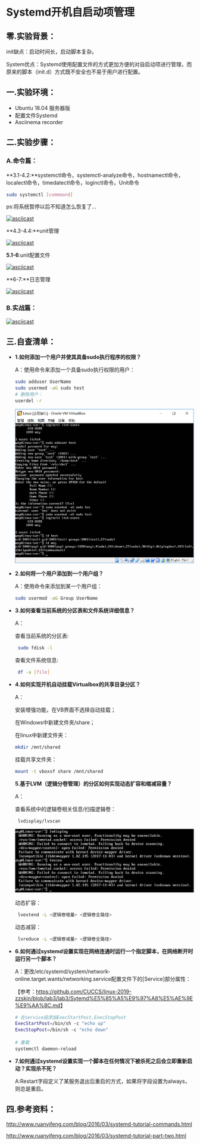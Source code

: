 # Systemd开机自启动项管理

## 零.实验背景：

init缺点：启动时间长，启动脚本复杂。

System优点：Systemd使用配置文件的方式更加方便的对自启动项进行管理，而原来的脚本（init.d）方式既不安全也不易于用户进行配置。

## 一.实验环境：

- Ubuntu 18.04 服务器版
- 配置文件Systemd
- Asciinema recorder

## 二.实验步骤：

### A.命令篇：

**3.1-4.2:**systemctl命令，systemctl-analyze命令，hostnamectl命令， localectl命令，timedatectl命令，loginctl命令，Unit命令

```bash
sudo systemctl [commmand]
```
ps:将系统暂停以后不知道怎么恢复了...

[![asciicast](https://asciinema.org/a/p5nlrjOsuTMhJnzVtipw4qi5s.svg)](https://asciinema.org/a/p5nlrjOsuTMhJnzVtipw4qi5s)

**4.3-4.4:**unit管理

[![asciicast](https://asciinema.org/a/X4oAc16OP00pLgepcr9Mxo9l7.svg)](https://asciinema.org/a/X4oAc16OP00pLgepcr9Mxo9l7)

**5.1-6**:unit配置文件

[![asciicast](https://asciinema.org/a/Abwb7z3YZSW9zfoVu4jMdEUuj.svg)](https://asciinema.org/a/Abwb7z3YZSW9zfoVu4jMdEUuj)

**6-7:**日志管理

[![asciicast](https://asciinema.org/a/U9VEah35zzG3yfAFfZBp1Bll3.svg)](https://asciinema.org/a/U9VEah35zzG3yfAFfZBp1Bll3)


### B.实战篇：

[![asciicast](https://asciinema.org/a/ANkWHviEiIbYAMBCPEZZBIA4q.svg)](https://asciinema.org/a/ANkWHviEiIbYAMBCPEZZBIA4q)

## 三.自查清单：

- **1.如何添加一个用户并使其具备sudo执行程序的权限？**

  A：使用命令来添加一个具备sudo执行权限的用户：

  ```bash
  sudo adduser UserName
  sudo usermod -aG sudo test
  # 删除用户：
  userdel -r
  ```

  ![1Users](img/1Users.PNG)

- **2.如何将一个用户添加到一个用户组？**

  A：使用命令来添加到某一个用户组：

  ```bash
  sudo usermod -aG Group UserName
  ```

- **3.如何查看当前系统的分区表和文件系统详细信息？**

  A：

  查看当前系统的分区表:

  ```bash
   sudo fdisk -l
  ```
  查看文件系统信息:

  ```bash
   df -a [file]
  ```

- **4.如何实现开机自动挂载Virtualbox的共享目录分区？**

  A：

  安装增强功能，在VB界面不选择自动挂载；

  在Windows中新建文件夹/share；

  在linux中新建文件夹：

  ```bash
  mkdir /mnt/shared
  ```

  挂载共享文件夹：

  ```bash
  mount -t vboxsf share /mnt/shared
  ```

  **5.基于LVM（逻辑分卷管理）的分区如何实现动态扩容和缩减容量？**

  A：

  查看系统中的逻辑卷相关信息/扫描逻辑卷：

  ```bash
   lvdisplay/lvscan
  ```

  ![lvm](img/lvm.PNG)

  动态扩容：

  ```bash
   lvextend -L <逻辑卷增量> <逻辑卷全路径>
  ```

  动态减容：

  ```bash
   lvreduce -L <逻辑卷减量> <逻辑卷全路径>
  ```

- **6.如何通过systemd设置实现在网络连通时运行一个指定脚本，在网络断开时运行另一个脚本？**

  A：更改/etc/systemd/system/network-online.target.wants/networking.service配置文件下的[Service]部分属性：

  【参考：<https://github.com/CUCCS/linux-2019-zzskin/blob/lab3/lab3/Sytemd%E5%85%A5%E9%97%A8%E5%AE%9E%E9%AA%8C.md>】

  ```bash
  # 在service段添加ExecStartPost,ExecStopPost
  ExecStartPost=/bin/sh -c "echo up"
  ExecStopPost=/bin/sh -c "echo down"
  
  # 重载
  systemctl daemon-reload
  ```

- **7.如何通过systemd设置实现一个脚本在任何情况下被杀死之后会立即重新启动？实现杀不死？**

  A:Restart字段定义了某服务退出后重启的方式，如果将字段设置为always，则总是重启。

  


## 四.参考资料：

<http://www.ruanyifeng.com/blog/2016/03/systemd-tutorial-commands.html>

<http://www.ruanyifeng.com/blog/2016/03/systemd-tutorial-part-two.html>

